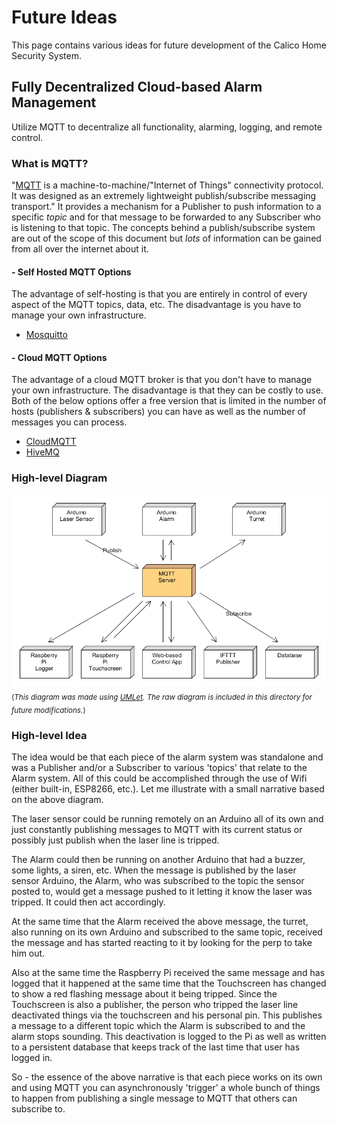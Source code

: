 # Future Ideas

This page contains various ideas for future development of the Calico Home Security System.

## Fully Decentralized Cloud-based Alarm Management

Utilize MQTT to decentralize all functionality, alarming, logging, and remote control.

### What is MQTT?

"[MQTT](http://mqtt.org/) is a machine-to-machine/"Internet of Things" connectivity protocol. It was designed as an extremely lightweight publish/subscribe messaging transport." It provides a mechanism for a Publisher to push information to a specific _topic_ and for that message to be forwarded to any Subscriber who is listening to that topic. The concepts behind a publish/subscribe system are out of the scope of this document but _lots_ of information can be gained from all over the internet about it.

#### - Self Hosted MQTT Options
The advantage of self-hosting is that you are entirely in control of every aspect of the MQTT topics, data, etc. The disadvantage is you have to manage your own infrastructure.
* [Mosquitto](https://mosquitto.org/)

#### - Cloud MQTT Options
The advantage of a cloud MQTT broker is that you don't have to manage your own infrastructure. The disadvantage is that they can be costly to use. Both of the below options offer a free version that is limited in the number of hosts (publishers & subscribers) you can have as well as the number of messages you can process.
* [CloudMQTT](https://www.cloudmqtt.com/)
* [HiveMQ](http://www.hivemq.com/)

### High-level Diagram

![MQTT High Level](MQTT_High_Level.png)
<sub>(_This diagram was made using [UMLet](http://www.umlet.com/). The raw diagram is included in this directory for future modifications._)</sub>

### High-level Idea

The idea would be that each piece of the alarm system was standalone and was a Publisher and/or a Subscriber to various 'topics' that relate to the Alarm system. All of this could be accomplished through the use of Wifi (either built-in, ESP8266, etc.). Let me illustrate with a small narrative based on the above diagram.

The laser sensor could be running remotely on an Arduino all of its own and just constantly publishing messages to MQTT with its current status or possibly just publish when the laser line is tripped.

The Alarm could then be running on another Arduino that had a buzzer, some lights, a siren, etc. When the message is published by the laser sensor Arduino, the Alarm, who was subscribed to the topic the sensor posted to, would get a message pushed to it letting it know the laser was tripped. It could then act accordingly.

At the same time that the Alarm received the above message, the turret, also running on its own Arduino and subscribed to the same topic, received the message and has started reacting to it by looking for the perp to take him out.

Also at the same time the Raspberry Pi received the same message and has logged that it happened at the same time that the Touchscreen has changed to show a red flashing message about it being tripped. Since the Touchscreen is also a publisher, the person who tripped the laser line deactivated things via the touchscreen and his personal pin. This publishes a message to a different topic which the Alarm is subscribed to and the alarm stops sounding. This deactivation is logged to the Pi as well as written to a persistent database that keeps track of the last time that user has logged in.

So - the essence of the above narrative is that each piece works on its own and using MQTT you can asynchronously 'trigger' a whole bunch of things to happen from publishing a single message to MQTT that others can subscribe to.
